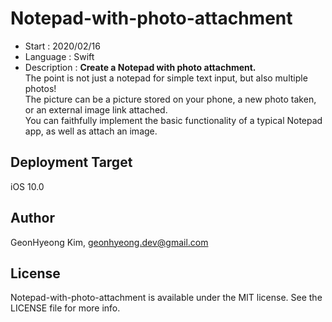 # Notepad-with-photo-attachment
* Start : 2020/02/16
* Language : Swift
* Description : **Create a Notepad with photo attachment.**  <br/>
The point is not just a notepad for simple text input, but also multiple photos! <br/>
The picture can be a picture stored on your phone, a new photo taken, or an external image link attached. <br/>
You can faithfully implement the basic functionality of a typical Notepad app, as well as attach an image.<br/>

## Deployment Target
iOS 10.0

## Author
GeonHyeong Kim, [geonhyeong.dev@gmail.com](geonhyeong.dev@gmail.com)


## License
Notepad-with-photo-attachment is available under the MIT license. See the LICENSE file for more info.

